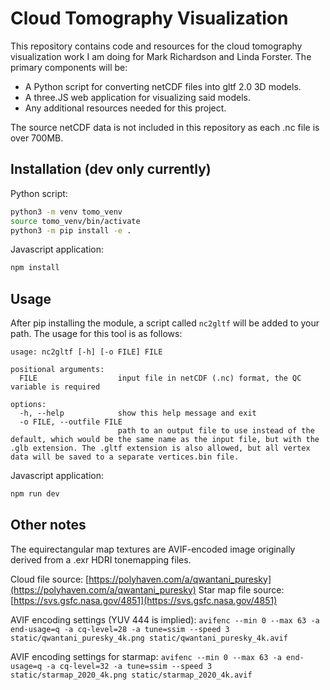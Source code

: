 # Cloud Tomography Visualization

This repository contains code and resources for the cloud tomography visualization work I am doing for Mark Richardson and Linda Forster. The primary components will be:
* A Python script for converting netCDF files into gltf 2.0 3D models.
* A three.JS web application for visualizing said models.
* Any additional resources needed for this project.

The source netCDF data is not included in this repository as each .nc file is over 700MB.

## Installation (dev only currently)
Python script:
```bash
python3 -m venv tomo_venv
source tomo_venv/bin/activate
python3 -m pip install -e .
```

Javascript application:
```bash
npm install
```

## Usage
After pip installing the module, a script called `nc2gltf` will be added to your path. The usage for this tool is as follows:
```
usage: nc2gltf [-h] [-o FILE] FILE

positional arguments:
  FILE                  input file in netCDF (.nc) format, the QC variable is required

options:
  -h, --help            show this help message and exit
  -o FILE, --outfile FILE
                        path to an output file to use instead of the default, which would be the same name as the input file, but with the .glb extension. The .gltf extension is also allowed, but all vertex data will be saved to a separate vertices.bin file.
```

Javascript application:
```bash
npm run dev
```

## Other notes

The equirectangular map textures are AVIF-encoded image originally derived from a .exr HDRI tonemapping files.

Cloud file source: [https://polyhaven.com/a/qwantani_puresky](https://polyhaven.com/a/qwantani_puresky)
Star map file source: [https://svs.gsfc.nasa.gov/4851](https://svs.gsfc.nasa.gov/4851)

AVIF encoding settings (YUV 444 is implied): `avifenc --min 0 --max 63 -a end-usage=q -a cq-level=28 -a tune=ssim --speed 3 static/qwantani_puresky_4k.png static/qwantani_puresky_4k.avif`

AVIF encoding settings for starmap: `avifenc --min 0 --max 63 -a end-usage=q -a cq-level=32 -a tune=ssim --speed 3 static/starmap_2020_4k.png static/starmap_2020_4k.avif`

